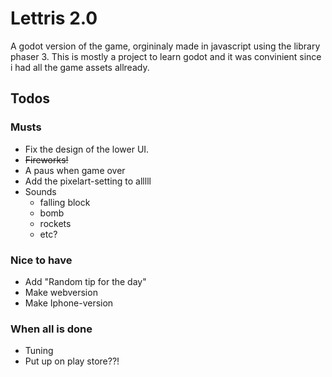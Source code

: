 # Lettris 2.0 

A godot version of the game, orgininaly made in javascript using the 
library phaser 3. This is mostly a project to learn godot and it was convinient 
since i had all the game assets allready. 

## Todos

### Musts
- Fix the design of the lower UI. 
- ~~Fireworks!~~
- A paus when game over
- Add the pixelart-setting to alllll	
- Sounds
	- falling block
	- bomb
	- rockets
	- etc?

### Nice to have
- Add "Random tip for the day"
- Make webversion
- Make Iphone-version

### When all is done
* Tuning
* Put up on play store??!
